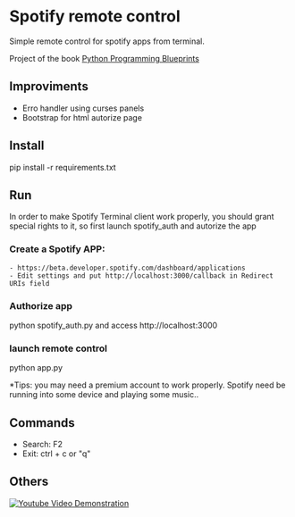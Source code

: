 
# Spotify remote control

Simple remote control for spotify apps from terminal.

Project of the book [Python Programming Blueprints](https://www.packtpub.com/mapt/book/application_development/9781786468161?utm_source=all%20updates&utm_campaign=a532fdc6a6-Mapt_new_title_releases_25_01_18&utm_medium=email&utm_term=0_c970747b22-a532fdc6a6-169822065&mc_cid=a532fdc6a6&mc_eid=b722ebf882)

## Improviments 
 - Erro handler using curses panels
 - Bootstrap for html autorize page

## Install

pip install -r requirements.txt

## Run

In order to make Spotify Terminal client work properly,  you should grant special rights to it, so first launch spotify_auth and autorize the 
app

### Create a Spotify APP:
    - https://beta.developer.spotify.com/dashboard/applications
    - Edit settings and put http://localhost:3000/callback in Redirect URIs field

### Authorize app 
python spotify_auth.py and access http://localhost:3000

### launch remote control

python app.py

*Tips: you may need a premium account to work properly. Spotify need be running into some device and playing some music..

## Commands
 - Search: F2
 - Exit: ctrl + c or "q"

 ## Others

[![Youtube Video Demonstration](https://img.youtube.com/vi/YOUTUBE_VIDEO_ID_HERE/0.jpg)](https://www.youtube.com/watch?v=EfJIJ_9e8vQ)
